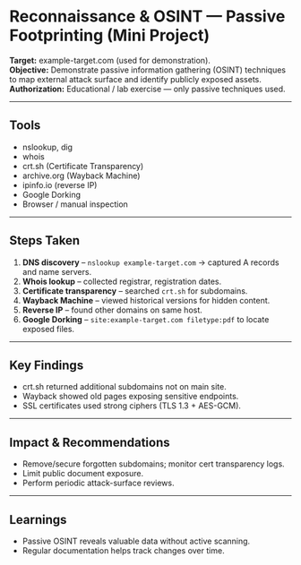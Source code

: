 # Reconnaissance & OSINT — Passive Footprinting (Mini Project)

**Target:** example-target.com (used for demonstration).  
**Objective:** Demonstrate passive information gathering (OSINT) techniques to map external attack surface and identify publicly exposed assets.  
**Authorization:** Educational / lab exercise — only passive techniques used.

---

## Tools
- nslookup, dig  
- whois  
- crt.sh (Certificate Transparency)  
- archive.org (Wayback Machine)  
- ipinfo.io (reverse IP)  
- Google Dorking  
- Browser / manual inspection

---

## Steps Taken
1. **DNS discovery** – `nslookup example-target.com` → captured A records and name servers.  
2. **Whois lookup** – collected registrar, registration dates.  
3. **Certificate transparency** – searched `crt.sh` for subdomains.  
4. **Wayback Machine** – viewed historical versions for hidden content.  
5. **Reverse IP** – found other domains on same host.  
6. **Google Dorking** – `site:example-target.com filetype:pdf` to locate exposed files.

---

## Key Findings
- crt.sh returned additional subdomains not on main site.  
- Wayback showed old pages exposing sensitive endpoints.  
- SSL certificates used strong ciphers (TLS 1.3 + AES-GCM).  

---

## Impact & Recommendations
- Remove/secure forgotten subdomains; monitor cert transparency logs.  
- Limit public document exposure.  
- Perform periodic attack-surface reviews.

---

## Learnings
- Passive OSINT reveals valuable data without active scanning.  
- Regular documentation helps track changes over time.

